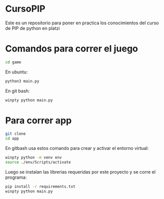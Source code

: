 # CursoPIP
Este es un repositorio para poner en practica los conocimientos del curso de PIP de python en platzi

# Comandos para correr el juego
```sh
cd game
```
En ubuntu:
```sh
python3 main.py
```
En git bash:
```sh
winpty python main.py
```

# Para correr app

``` sh
git clone
cd app
```

En gitbash usa estos comando para crear y activar el entorno virtual:

```sh
winpty python -m venv env
source ./env/Scripts/activate
```

Luego se instalan las librerias requeridas por este proyecto y se corre el programa:

```sh
pip install -r requirements.txt
winpty python main.py
```